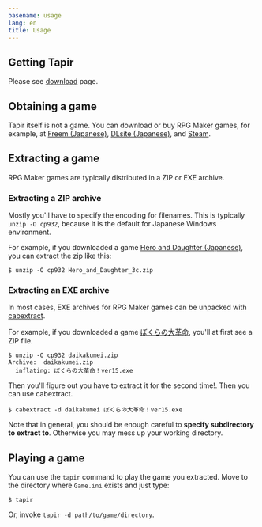 ```yaml
---
basename: usage
lang: en
title: Usage
---
```


## Getting Tapir

Please see [download](download.html) page.

## Obtaining a game

Tapir itself is not a game. You can download or buy RPG Maker games, for example, at [Freem (Japanese)](https://www.freem.ne.jp/), [DLsite (Japanese)](http://www.dlsite.com/), and [Steam](http://store.steampowered.com/tag/en/RPGMaker/).

## Extracting a game

RPG Maker games are typically distributed in a ZIP or EXE archive.

### Extracting a ZIP archive

Mostly you'll have to specify the encoding for filenames. This is typically `unzip -O cp932`, because it is the default for Japanese Windows environment.

For example, if you downloaded a game [Hero and Daughter (Japanese)](https://gamemaga.denfaminicogamer.jp/had/), you can extract the zip like this:

```
$ unzip -O cp932 Hero_and_Daughter_3c.zip
```

### Extracting an EXE archive

In most cases, EXE archives for RPG Maker games can be unpacked with [cabextract](https://www.cabextract.org.uk/).

For example, if you downloaded a game [ぼくらの大革命](http://www.vector.co.jp/soft/dl/winnt/game/se501851.html), you'll at first see a ZIP file.

```
$ unzip -O cp932 daikakumei.zip
Archive:  daikakumei.zip
  inflating: ぼくらの大革命！ver15.exe
```

Then you'll figure out you have to extract it for the second time!. Then you can use cabextract.

```
$ cabextract -d daikakumei ぼくらの大革命！ver15.exe
```

Note that in general, you should be enough careful to **specify subdirectory to extract to**. Otherwise you may mess up your working directory.

## Playing a game

You can use the `tapir` command to play the game you extracted. Move to the directory where `Game.ini` exists and just type:

```
$ tapir
```

Or, invoke `tapir -d path/to/game/directory`.
